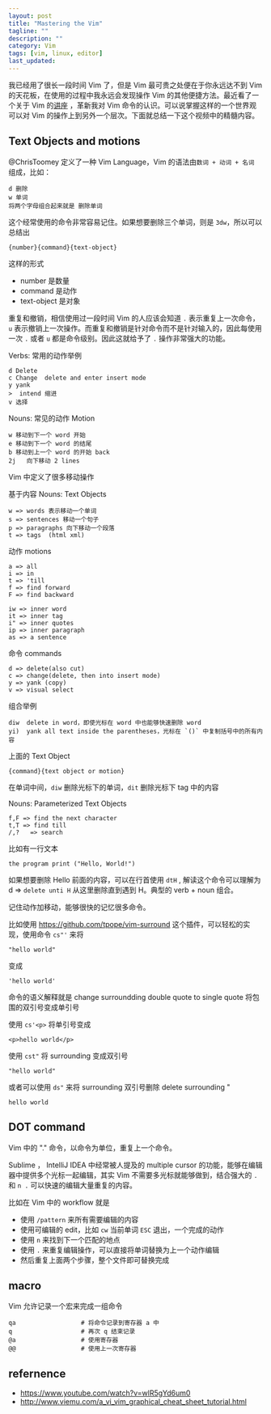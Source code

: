 ```yaml
---
layout: post
title: "Mastering the Vim"
tagline: ""
description: ""
category: Vim
tags: [vim, linux, editor]
last_updated:
---
```


我已经用了很长一段时间 Vim 了，但是 Vim 最可贵之处便在于你永远达不到 Vim 的天花板，在使用的过程中我永远会发现操作 Vim 的其他便捷方法。最近看了一个关于 Vim 的[讲座](https://www.youtube.com/watch?v=wlR5gYd6um0) ，革新我对 Vim 命令的认识。可以说掌握这样的一个世界观可以对 Vim 的操作上到另外一个层次。下面就总结一下这个视频中的精髓内容。

## Text Objects and motions

@ChrisToomey 定义了一种 Vim Language，Vim 的语法由`数词 + 动词 + 名词` 组成，比如：

	d 删除
	w 单词
	将两个字母组合起来就是 删除单词

这个经常使用的命令非常容易记住。如果想要删除三个单词，则是 `3dw`，所以可以总结出

    {number}{command}{text-object}

这样的形式

- number 是数量
- command 是动作
- text-object 是对象

重复和撤销，相信使用过一段时间 Vim 的人应该会知道 `.` 表示重复上一次命令， `u` 表示撤销上一次操作。而重复和撤销是针对命令而不是针对输入的，因此每使用一次 `.` 或者 `u` 都是命令级别。因此这就给予了 `.` 操作非常强大的功能。

Verbs: 常用的动作举例

	d Delete
	c Change  delete and enter insert mode
	y yank
	>  intend 缩进
	v 选择

Nouns: 常见的动作 Motion

	w 移动到下一个 word 开始
	e 移动到下一个 word 的结尾
	b 移动到上一个 word 的开始 back
	2j   向下移动 2 lines

Vim 中定义了很多移动操作

基于内容 Nouns: Text Objects

	w => words 表示移动一个单词
	s => sentences 移动一个句子
	p => paragraphs 向下移动一个段落
	t => tags  (html xml)

动作 motions

	a => all
	i => in
	t => 'till
	f => find forward
	F => find backward

	iw => inner word
	it => inner tag
	i" => inner quotes
	ip => inner paragraph
	as => a sentence

命令 commands

	d => delete(also cut)
	c => change(delete, then into insert mode)
	y => yank (copy)
	v => visual select

组合举例

	diw  delete in word，即使光标在 word 中也能够快速删除 word
	yi)  yank all text inside the parentheses，光标在 `()` 中复制括号中的所有内容


上面的 Text Object

	{command}{text object or motion}

在单词中间，`diw` 删除光标下的单词，`dit` 删除光标下 tag 中的内容

Nouns: Parameterized Text Objects

	f,F => find the next character
	t,T => find till
	/,?   => search

比如有一行文本

	the program print ("Hello, World!")

如果想要删除 Hello 前面的内容，可以在行首使用 `dtH` , 解读这个命令可以理解为 d => `delete unti H` 从这里删除直到遇到 H。典型的 verb + noun 组合。

记住动作加移动，能够很快的记忆很多命令。

比如使用 <https://github.com/tpope/vim-surround> 这个插件，可以轻松的实现，使用命令 `cs"'` 来将

	"hello world"

变成

	'hello world'

命令的语义解释就是 change surroundding double quote to single quote 将包围的双引号变成单引号

使用 `cs'<p>` 将单引号变成 <p>

	<p>hello world</p>

使用 `cst"` 将 surrounding 变成双引号

	"hello world"

或者可以使用 `ds"` 来将 surrounding 双引号删除 delete surrounding "

	hello world


## DOT command
Vim 中的 "." 命令，以命令为单位，重复上一个命令。

Sublime ， IntelliJ IDEA 中经常被人提及的 multiple cursor 的功能，能够在编辑器中提供多个光标一起编辑，其实 Vim 不需要多光标就能够做到，结合强大的 `.` 和 `n .` 可以快速的编辑大量重复的内容。

比如在 Vim 中的 workflow 就是

- 使用 `/pattern` 来所有需要编辑的内容
- 使用可编辑的 edit，比如 `cw` 当前单词 `ESC` 退出，一个完成的动作
- 使用 `n` 来找到下一个匹配的地点
- 使用 `.` 来重复编辑操作，可以直接将单词替换为上一个动作编辑
- 然后重复上面两个步骤，整个文件即可替换完成


## macro
Vim 允许记录一个宏来完成一组命令

	qa                  # 将命令记录到寄存器 a 中
	q                   # 再次 q 结束记录
	@a                  # 使用寄存器
	@@                  # 使用上一次寄存器


## refernence

- <https://www.youtube.com/watch?v=wlR5gYd6um0>
- <http://www.viemu.com/a_vi_vim_graphical_cheat_sheet_tutorial.html>
